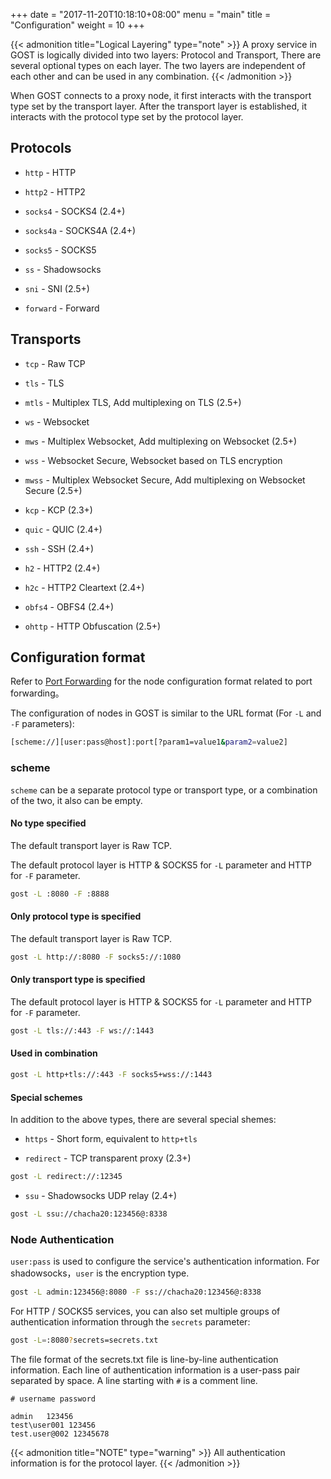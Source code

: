 +++
date = "2017-11-20T10:18:10+08:00"
menu = "main"
title = "Configuration"
weight = 10
+++

{{< admonition title="Logical Layering" type="note" >}}
A proxy service in GOST is logically divided into two layers: Protocol and Transport, There are several optional types on each layer. The two layers are independent of each other and can be used in any combination.
{{< /admonition >}}

When GOST connects to a proxy node, it first interacts with the transport type set by the transport layer. After the transport layer is established, it interacts with the protocol type set by the protocol layer.

## Protocols

* `http` - HTTP

* `http2` - HTTP2

* `socks4` - SOCKS4 (2.4+)

* `socks4a` - SOCKS4A (2.4+)

* `socks5` - SOCKS5

* `ss` - Shadowsocks

* `sni` - SNI (2.5+)

* `forward` - Forward

## Transports

* `tcp` - Raw TCP

* `tls` - TLS

* `mtls` - Multiplex TLS, Add multiplexing on TLS (2.5+)

* `ws` - Websocket

* `mws` - Multiplex Websocket, Add multiplexing on Websocket (2.5+)

* `wss` - Websocket Secure, Websocket based on TLS encryption

* `mwss` - Multiplex Websocket Secure, Add multiplexing on Websocket Secure (2.5+)

* `kcp` - KCP (2.3+)

* `quic` - QUIC (2.4+)

* `ssh` - SSH (2.4+)

* `h2` - HTTP2 (2.4+)

* `h2c` - HTTP2 Cleartext (2.4+)

* `obfs4` - OBFS4 (2.4+)

* `ohttp` - HTTP Obfuscation (2.5+)

## Configuration format

Refer to [Port Forwarding](../port-forwarding/) for the node configuration format related to port forwarding。

The configuration of nodes in GOST is similar to the URL format (For `-L` and `-F` parameters):

```bash
[scheme://][user:pass@host]:port[?param1=value1&param2=value2]
```


### **scheme** 

`scheme` can be a separate protocol type or transport type, or a combination of the two, it also can be empty.

#### No type specified

The default transport layer is Raw TCP.

The default protocol layer is HTTP & SOCKS5 for `-L` parameter and HTTP for `-F` parameter.

```bash
gost -L :8080 -F :8888
```

#### Only protocol type is specified

The default transport layer is Raw TCP.

```bash
gost -L http://:8080 -F socks5://:1080
```

#### Only transport type is specified

The default protocol layer is HTTP & SOCKS5 for `-L` parameter and HTTP for `-F` parameter.

```bash
gost -L tls://:443 -F ws://:1443
```

#### Used in combination

```bash
gost -L http+tls://:443 -F socks5+wss://:1443
```

#### Special schemes

In addition to the above types, there are several special shemes:

* `https` - Short form, equivalent to `http+tls`

* `redirect` - TCP transparent proxy (2.3+)

 ```bash
 gost -L redirect://:12345
 ```

* `ssu` - Shadowsocks UDP relay (2.4+)

```bash
gost -L ssu://chacha20:123456@:8338
```

### **Node Authentication**

`user:pass` is used to configure the service's authentication information. For shadowsocks，`user` is the encryption type.

```bash
gost -L admin:123456@:8080 -F ss://chacha20:123456@:8338
```

For HTTP / SOCKS5 services, you can also set multiple groups of authentication information through the `secrets` parameter:

```bash
gost -L=:8080?secrets=secrets.txt
```

The file format of the secrets.txt file is line-by-line authentication information. Each line of authentication information is a user-pass pair separated by space. A line starting with `#` is a comment line.

```text
# username password

admin   123456
test\user001 123456
test.user@002 12345678
```

{{< admonition title="NOTE" type="warning" >}}
All authentication information is for the protocol layer.
{{< /admonition >}}
